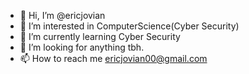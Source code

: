 - 👋 Hi, I’m @ericjovian
- 👀 I’m interested in ComputerScience(Cyber Security)
- 🌱 I’m currently learning Cyber Security
- 💞️ I’m looking for anything tbh.
- 📫 How to reach me ericjovian00@gmail.com

<!---
ericjovian/ericjovian is a ✨ special ✨ repository because its `README.md` (this file) appears on your GitHub profile.
You can click the Preview link to take a look at your changes.
--->
